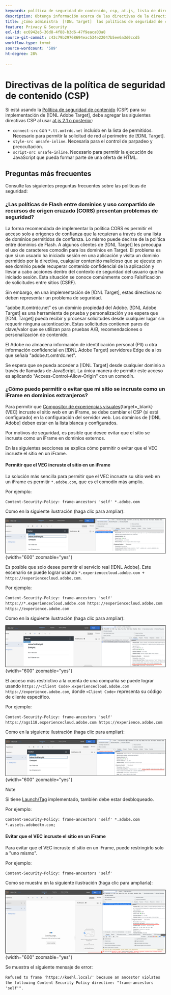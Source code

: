 ```yaml
---
keywords: política de seguridad de contenido, csp, at.js, lista de direcciones permitidas, lista de permitidos, parpadeo, ocultar previamente, ocultamiento previo, ocultamiento previo, política de seguridad de contenido, iFrame, iframe
description: Obtenga información acerca de las directivas de la directiva de seguridad de contenido (CSP) que debe agregar al usar  [!DNL Adobe Target].
title: ¿Cómo administra  [!DNL Target]  las políticas de seguridad de contenido (CSP)?
feature: Privacy & Security
exl-id: ec6942e5-36d8-4f88-b3d6-47f9eaca03a8
source-git-commit: c43c79b29768694eac534e22047b5ee6a3d0ccd5
workflow-type: tm+mt
source-wordcount: '589'
ht-degree: 28%

---
```


# Directivas de la política de seguridad de contenido (CSP)

Si está usando la [Política de seguridad de contenido](https://en.wikipedia.org/wiki/Content_Security_Policy) (CSP) para su implementación de [!DNL Adobe Target], debe agregar las siguientes directivas CSP al usar [at.js 2.1 o posterior](../../implement/client-side/atjs/target-atjs-versions.md):

* `connect-src` con `*.tt.omtrdc.net` incluido en la lista de permitidos. Necesario para permitir la solicitud de red al perímetro de [!DNL Target].
* `style-src unsafe-inline`. Necesaria para el control de parpadeo y preocultación.
* `script-src unsafe-inline`. Necesario para permitir la ejecución de JavaScript que pueda formar parte de una oferta de HTML.

## Preguntas más frecuentes

Consulte las siguientes preguntas frecuentes sobre las políticas de seguridad:

### ¿Las políticas de Flash entre dominios y uso compartido de recursos de origen cruzado (CORS) presentan problemas de seguridad?

La forma recomendada de implementar la política CORS es permitir el acceso solo a orígenes de confianza que la requieran a través de una lista de dominios permitidos de confianza. Lo mismo puede decirse de la política entre dominios de Flash. A algunos clientes de [!DNL Target] les preocupa el uso de caracteres comodín para los dominios en Target. El problema es que si un usuario ha iniciado sesión en una aplicación y visita un dominio permitido por la directiva, cualquier contenido malicioso que se ejecute en ese dominio puede recuperar contenido confidencial de la aplicación y llevar a cabo acciones dentro del contexto de seguridad del usuario que ha iniciado sesión. Esta situación se conoce comúnmente como Falsificación de solicitudes entre sitios (CSRF).

Sin embargo, en una implementación de [!DNL Target], estas directivas no deben representar un problema de seguridad.

“adobe.tt.omtrdc.net” es un dominio propiedad del Adobe. [!DNL Adobe Target] es una herramienta de prueba y personalización y se espera que [!DNL Target] pueda recibir y procesar solicitudes desde cualquier lugar sin requerir ninguna autenticación. Estas solicitudes contienen pares de clave/valor que se utilizan para pruebas A/B, recomendaciones o personalización de contenido.

El Adobe no almacena información de identificación personal (PII) u otra información confidencial en [!DNL Adobe Target] servidores Edge de a los que señala &quot;adobe.tt.omtrdc.net&quot;.

Se espera que se pueda acceder a [!DNL Target] desde cualquier dominio a través de llamadas de JavaScript. La única manera de permitir este acceso es aplicando &quot;Access-Control-Allow-Origin&quot; con un comodín.

### ¿Cómo puedo permitir o evitar que mi sitio se incruste como un iFrame en dominios extranjeros?

Para permitir que [Compositor de experiencias visuales](https://experienceleague.adobe.com/docs/target/using/experiences/vec/visual-experience-composer.html){target=_blank} (VEC) incruste el sitio web en un iFrame, se debe cambiar el CSP (si está configurado) en la configuración del servidor web. Los dominios de [!DNL Adobe] deben estar en la lista blanca y configurados.

Por motivos de seguridad, es posible que desee evitar que el sitio se incruste como un iFrame en dominios externos.

En las siguientes secciones se explica cómo permitir o evitar que el VEC incruste el sitio en un iFrame.

#### Permitir que el VEC incruste el sitio en un iFrame

La solución más sencilla para permitir que el VEC incruste su sitio web en un iFrame es permitir `*.adobe.com`, que es el comodín más amplio.

Por ejemplo:

`Content-Security-Policy: frame-ancestors 'self' *.adobe.com`

Como en la siguiente ilustración (haga clic para ampliar):


![CSP con el comodín más amplio](/help/dev/before-implement/privacy/assets/csp-adobe.png){width="600" zoomable="yes"}

Es posible que solo desee permitir el servicio real [!DNL Adobe]. Este escenario se puede lograr usando `*.experiencecloud.adobe.com + https://experiencecloud.adobe.com`.

Por ejemplo:

`Content-Security-Policy: frame-ancestors 'self' https://*.experiencecloud.adobe.com https://experiencecloud.adobe.com https://experience.adobe.com`

Como en la siguiente ilustración (haga clic para ampliar):

![CSP con ámbito de Experience Cloud](/help/dev/before-implement/privacy/assets/csp-experiencecloud.png){width="600" zoomable="yes"}

El acceso más restrictivo a la cuenta de una compañía se puede lograr usando `https://<Client Code>.experiencecloud.adobe.com https://experience.adobe.com`, donde `<Client Code>` representa su código de cliente específico.

Por ejemplo:

`Content-Security-Policy: frame-ancestors 'self'  https://ags118.experiencecloud.adobe.com https://experience.adobe.com`

Como en la siguiente ilustración (haga clic para ampliar):

![CSP con ámbito clientcode](/help/dev/before-implement/privacy/assets/csp-clientcode.png){width="600" zoomable="yes"}

>[!NOTE]
>
>Si tiene [Launch/Tag](/help/dev/implement/client-side/atjs/how-to-deployatjs/implement-target-using-adobe-launch.md) implementado, también debe estar desbloqueado.
>
>Por ejemplo:
>
> `Content-Security-Policy: frame-ancestors 'self' *.adobe.com *.assets.adobedtm.com;`

#### Evitar que el VEC incruste el sitio en un iFrame

Para evitar que el VEC incruste el sitio en un iFrame, puede restringirlo solo a &quot;uno mismo&quot;.

Por ejemplo:

`Content-Security-Policy: frame-ancestors 'self'`

Como se muestra en la siguiente ilustración (haga clic para ampliarla):

![Error de CSP](/help/dev/before-implement/privacy/assets/csp-error.png){width="600" zoomable="yes"}

Se muestra el siguiente mensaje de error:

`Refused to frame 'https://kuehl.local/' because an ancestor violates the following Content Security Policy directive: "frame-ancestors 'self'".`

